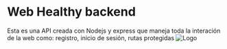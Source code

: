 # Web Healthy backend

Esta es una API creada con Nodejs y express que maneja toda la interación de la web como: registro, inicio de sesión, rutas protegidas
![Logo](https://res.cloudinary.com/dgtbm9skf/image/upload/v1720713077/Logo-Healthy_1_aqzchm.png)
